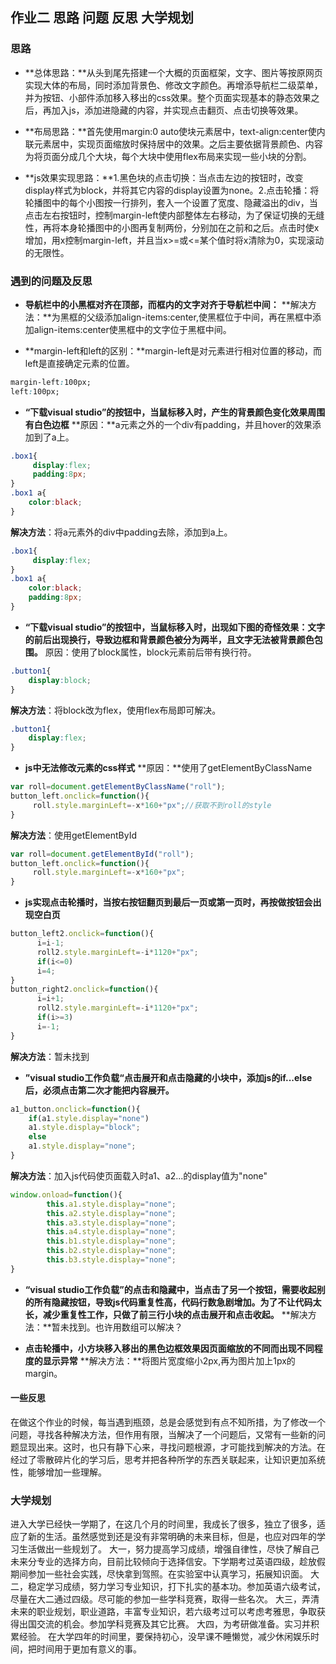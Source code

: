 ## 作业二 思路 问题 反思 大学规划
### 思路

* **总体思路：**从头到尾先搭建一个大概的页面框架，文字、图片等按原网页实现大体的布局，同时添加背景色、修改文字颜色。再增添导航栏二级菜单，并为按钮、小部件添加移入移出的css效果。整个页面实现基本的静态效果之后，再加入js，添加进隐藏的内容，并实现点击翻页、点击切换等效果。

* **布局思路：**首先使用margin:0 auto使块元素居中，text-align:center使内联元素居中，实现页面缩放时保持居中的效果。之后主要依据背景颜色、内容为将页面分成几个大块，每个大块中使用flex布局来实现一些小块的分割。

* **js效果实现思路：**1.黑色块的点击切换：当点击左边的按钮时，改变display样式为block，并将其它内容的display设置为none。2.点击轮播：将轮播图中的每个小图按一行排列，套入一个设置了宽度、隐藏溢出的div，当点击左右按钮时，控制margin-left使内部整体左右移动，为了保证切换的无缝性，再将本身轮播图中的小图再复制两份，分别加在之前和之后。点击时使x增加，用x控制margin-left，并且当x>=或<=某个值时将x清除为0，实现滚动的无限性。

### 遇到的问题及反思
* **导航栏中的小黑框对齐在顶部，而框内的文字对齐于导航栏中间：**
**解决方法：**为黑框的父级添加align-items:center,使黑框位于中间，再在黑框中添加align-items:center使黑框中的文字位于黑框中间。

* **margin-left和left的区别：**margin-left是对元素进行相对位置的移动，而left是直接确定元素的位置。
``` css
margin-left:100px;
left:100px;
```

* **“下载visual studio”的按钮中，当鼠标移入时，产生的背景颜色变化效果周围有白色边框**
**原因：**a元素之外的一个div有padding，并且hover的效果添加到了a上。
```css
.box1{
     display:flex;
     padding:8px;
}
.box1 a{
    color:black;
}
```
**解决方法**：将a元素外的div中padding去除，添加到a上。

```css
.box1{
     display:flex;
}
.box1 a{
    color:black;
    padding:8px;
}
```

* **“下载visual studio”的按钮中，当鼠标移入时，出现如下图的奇怪效果：文字的前后出现换行，导致边框和背景颜色被分为两半，且文字无法被背景颜色包围。**
原因：使用了block属性，block元素前后带有换行符。
```css
.button1{
    display:block;
}
```
**解决方法**：将block改为flex，使用flex布局即可解决。

```css
.button1{
    display:flex;
}
```

* **js中无法修改元素的css样式**
**原因：**使用了getElementByClassName
```javascript
var roll=document.getElementByClassName("roll");
button_left.onclick=function(){
     roll.style.marginLeft=-x*160+"px";//获取不到roll的style
}
```
**解决方法**：使用getElementById

```js
var roll=document.getElementById("roll");
button_left.onclick=function(){
     roll.style.marginLeft=-x*160+"px";
}
```

* **js实现点击轮播时，当按右按钮翻页到最后一页或第一页时，再按做按钮会出现空白页**
```js
button_left2.onclick=function(){
      i=i-1;
      roll2.style.marginLeft=-i*1120+"px";
      if(i<=0)
      i=4;
}
button_right2.onclick=function(){
      i=i+1;
      roll2.style.marginLeft=-i*1120+"px";
      if(i>=3)
      i=-1;
}
```
**解决方法**：暂未找到

* **”visual studio工作负载“点击展开和点击隐藏的小块中，添加js的if...else后，必须点击第二次才能把内容展开。**
```js
a1_button.onclick=function(){
    if(a1.style.display="none")
    a1.style.display="block";
    else
    a1.style.display="none";
}
```
**解决方法**：加入js代码使页面载入时a1、a2...的display值为"none"

```js
window.onload=function(){
        this.a1.style.display="none";
        this.a2.style.display="none";
        this.a3.style.display="none";
        this.a4.style.display="none";
        this.b1.style.display="none";
        this.b2.style.display="none";
        this.b3.style.display="none";
}
```

* **“visual studio工作负载”的点击和隐藏中，当点击了另一个按钮，需要收起别的所有隐藏按钮，导致js代码重复性高，代码行数急剧增加。为了不让代码太长，减少重复性工作，只做了前三行小块的点击展开和点击收起。**
**解决方法：**暂未找到。也许用数组可以解决？

* **点击轮播中，小方块移入移出的黑色边框效果因页面缩放的不同而出现不同程度的显示异常**
**解决方法：**将图片宽度缩小2px,再为图片加上1px的margin。

#### 一些反思
在做这个作业的时候，每当遇到瓶颈，总是会感觉到有点不知所措，为了修改一个问题，寻找各种解决方法，但作用有限，当解决了一个问题后，又常有一些新的问题显现出来。这时，也只有静下心来，寻找问题根源，才可能找到解决的方法。在经过了零散碎片化的学习后，思考并把各种所学的东西关联起来，让知识更加系统性，能够增加一些理解。

### 大学规划
进入大学已经快一学期了，在这几个月的时间里，我成长了很多，独立了很多，适应了新的生活。虽然感觉到还是没有非常明确的未来目标，但是，也应对四年的学习生活做出一些规划了。
大一，努力提高学习成绩，增强自律性，尽快了解自己未来分专业的选择方向，目前比较倾向于选择信安。下学期考过英语四级，趁放假期间参加一些社会实践，尽快拿到驾照。在实验室中认真学习，拓展知识面。
大二，稳定学习成绩，努力学习专业知识，打下扎实的基本功。参加英语六级考试，尽量在大二通过四级。尽可能的参加一些学科竞赛，取得一些名次。
大三，弄清未来的职业规划，职业道路，丰富专业知识，若六级考过可以考虑考雅思，争取获得出国交流的机会。参加学科竞赛及其它比赛。
大四，为考研做准备。实习并积累经验。
在大学四年的时间里，要保持初心，没早课不睡懒觉，减少休闲娱乐时间，把时间用于更加有意义的事。
